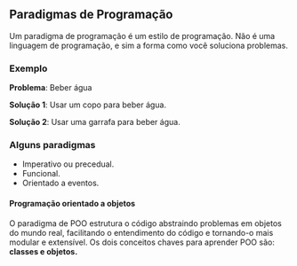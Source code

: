## Paradigmas de Programação

Um paradigma de programação é um estilo de programação. Não é uma linguagem de programação, e sim a forma como você soluciona problemas.

### Exemplo

**Problema**: Beber água

**Solução 1**: Usar um copo para beber água.

**Solução 2**: Usar uma garrafa para beber água.

### Alguns paradigmas

- Imperativo ou precedual.
- Funcional.
- Orientado a eventos.

#### Programação orientado a objetos

O paradigma de POO estrutura o código abstraindo problemas em objetos do mundo real, facilitando o entendimento do código e tornando-o mais modular e extensível. Os dois conceitos chaves para aprender POO são: **classes e objetos.**
